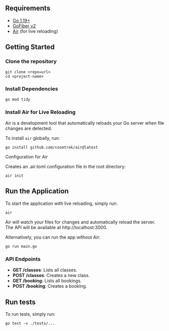 ## Requirements

- [Go 1.19+](https://golang.org/dl/)
- [GoFiber v2](https://gofiber.io/)
- [Air](https://github.com/cosmtrek/air) (for live reloading)

## Getting Started

### Clone the repository
```
git clone <repo=url>
cd <project-name>
```

### Install Dependencies
```
go mod tidy
```

### Install Air for Live Reloading
Air is a development tool that automatically reloads your Go server when file changes are detected.

To install `air` globally, run:
```
go install github.com/cosmtrek/air@latest
```

Configuration for Air

Creates an .air.toml configuration file in the root directory:
```
air init
```

## Run the Application
To start the application with live reloading, simply run:
```
air
```
Air will watch your files for changes and automatically reload the server. The API will be available at http://localhost:3000.

Alternatively, you can run the app without Air:

````
go run main.go
````

### API Endpoints
- **GET /classes**: Lists all classes.
- **POST /classes**: Creates a new class.
- **GET /booking**: Lists all bookings.
- **POST /booking**: Creates a booking.

## Run tests
To run tests, simply run:
```
go test -v ./tests/...
```